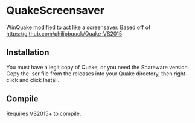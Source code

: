 # QuakeScreensaver
WinQuake modified to act like a screensaver.
Based off of https://github.com/philipbuuck/Quake-VS2015

## Installation
You must have a legit copy of Quake, or you need the Shareware version.
Copy the .scr file from the releases into your Quake directory, then right-click and click Install.

## Compile
Requires VS2015+ to compile. 